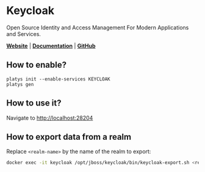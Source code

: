 # Keycloak

Open Source Identity and Access Management For Modern Applications and Services.

**[Website](https://www.keycloak.org/)** | **[Documentation](https://www.keycloak.org/documentation)** | **[GitHub](https://github.com/keycloak/keycloak)**

## How to enable?

```
platys init --enable-services KEYCLOAK
platys gen
```

## How to use it?

Navigate to <http://localhost:28204>

## How to export data from a realm

Replace `<realm-name>` by the name of the realm to export:

```bash
docker exec -it keycloak /opt/jboss/keycloak/bin/keycloak-export.sh <realm-name>
```

